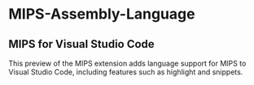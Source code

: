 # MIPS-Assembly-Language
## MIPS for Visual Studio Code
This preview of the MIPS extension adds language support for MIPS to Visual Studio Code, including features such as highlight and snippets.